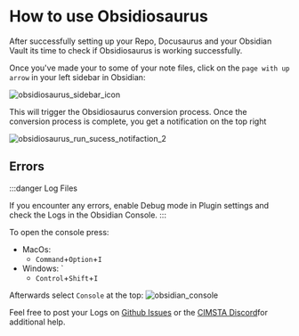 # How to use Obsidiosaurus

After successfully setting up your Repo, Docusaurus and your Obsidian Vault its time to check if Obsidiosaurus is working successfully.

Once you've made your to some of your note files, click on the `page with up arrow` in your left sidebar in Obsidian:

![obsidiosaurus_sidebar_icon](//assets/obsidiosaurus_sidebar_icon.webp)

This will trigger the Obsidiosaurus conversion process. Once the conversion process is complete, you get a notification on the top right

![obsidiosaurus_run_sucess_notifaction_2](//assets/obsidiosaurus_run_sucess_notifaction_2_400.webp)
## Errors

:::danger Log Files

If you encounter any errors, enable Debug mode in Plugin settings and check the Logs in the Obsidian Console. 
:::

To open the console press:
- MacOs: 
	- `Command`+`Option`+`I`
- Windows: `
	- `Control`+`Shift`+`I`
  
Afterwards select `Console` at the top:
![obsidian_console](//assets/obsidian_console.webp)

Feel free to post your Logs on [Github Issues](https://github.com/CIMSTA/obsidiosaurus/issues) or the [CIMSTA Discord](https://discord.com/invite/SSGK5tuqJh)for additional help.
